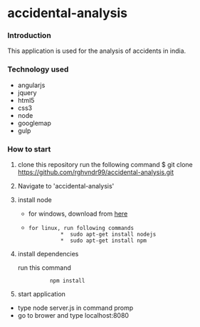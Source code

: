 # accidental-analysis
### Introduction
This application is used for the analysis of accidents in india.
### Technology used
* angularjs
* jquery
* html5
* css3
* node
* googlemap
* gulp

### How to start

1. clone this repository 
  run the following command 
      $ git clone https://github.com/rghvndr99/accidental-analysis.git

1. Navigate to 'accidental-analysis'

1. install node 
   *  for windows, download from [here](https://nodejs.org/en/download/)
   *     for linux, run following commands
                   *  sudo apt-get install nodejs
                   *  sudo apt-get install npm

1. install dependencies
 
    run this command

                 npm install

1. start application
  * type node server.js in command promp
  *   go to brower and type localhost:8080
